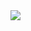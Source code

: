 <img src="https://capsule-render.vercel.app/api?type=wave&color=auto&height=300&section=header&text=Hi%20I'm hanmoon&fontSize=90" />
<br>

